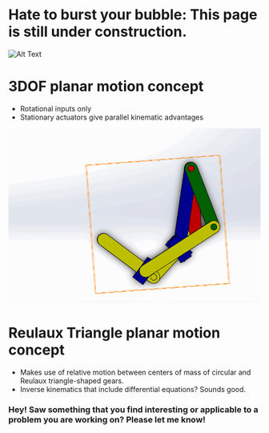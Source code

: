 # Hate to burst your bubble: This page is still under construction.
![Alt Text](https://media.giphy.com/media/1SW3w3VEmsn1C/giphy.gif)

# 3DOF planar motion concept

- Rotational inputs only
- Stationary actuators give parallel kinematic advantages

![Alt Text](https://github.com/DouwMarx/DouwMarx/blob/master/PMC2.gif)
# Reulaux Triangle planar motion concept

- Makes use of relative motion between centers of mass of circular and Reulaux triangle-shaped gears. 
- Inverse kinematics that include differential equations? Sounds good. 


### Hey! Saw something that you find interesting or applicable to a problem you are working on? Please let me know!
